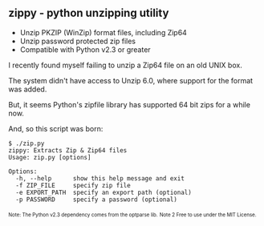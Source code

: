 zippy - python unzipping utility 
--------------------------------

- Unzip PKZIP (WinZip) format files, including Zip64
- Unzip password protected zip files
- Compatible with Python v2.3 or greater

I recently found myself failing to unzip a Zip64 file on an old UNIX box.

The system didn't have access to Unzip 6.0, where support for the format was added.

But, it seems Python's zipfile library has supported 64 bit zips for a while now.

And, so this script was born: 

    $ ./zip.py
    zippy: Extracts Zip & Zip64 files
    Usage: zip.py [options]
    
    Options:
      -h, --help      show this help message and exit
      -f ZIP_FILE     specify zip file
      -e EXPORT_PATH  specify an export path (optional)
      -p PASSWORD     specify a password (optional)

<sub><sup>Note: The Python v2.3 dependency comes from the optparse lib.</sup></sub>
<sub><sup>Note 2 Free to use under the MIT License.</sup></sub>
